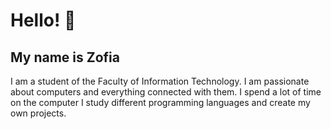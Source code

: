 # Hello! 👋

## My name is __Zofia__ 
I am a student of the Faculty of Information Technology.
I am passionate about computers and everything connected with them.
I spend a lot of time on the computer
I study different programming languages and create my own projects.
